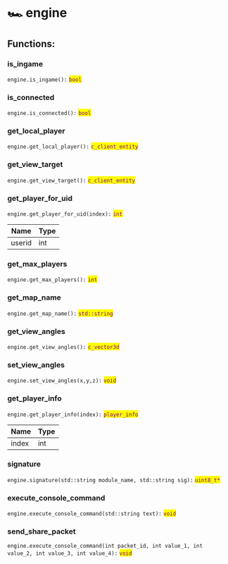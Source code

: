 # 🏎 engine

## Functions:

### is\_ingame

`engine.is_ingame():` <mark style="color:purple;">`bool`</mark>

### is\_connected

`engine.is_connected():` <mark style="color:purple;">`bool`</mark>

### get\_local\_player

`engine.get_local_player():` <mark style="color:purple;">`c_client_entity`</mark>

### get\_view\_target

`engine.get_view_target():` <mark style="color:purple;">`c_client_entity`</mark>

### get\_player\_for\_uid

`engine.get_player_for_uid(index):` <mark style="color:purple;">`int`</mark>

| Name   | Type |
| ------ | ---- |
| userid | int  |

### get\_max\_players

`engine.get_max_players():` <mark style="color:purple;">`int`</mark>

### get\_map\_name

`engine.get_map_name():` <mark style="color:purple;">`std::string`</mark>

### get\_view\_angles

`engine.get_view_angles():` <mark style="color:purple;">`c_vector3d`</mark>

### set\_view\_angles

`engine.set_view_angles(x,y,z):` <mark style="color:purple;">`void`</mark>

### get\_player\_info

`engine.get_player_info(index):` <mark style="color:purple;">`player_info`</mark>

| Name  | Type |
| ----- | ---- |
| index | int  |

### signature

`engine.signature(std::string module_name, std::string sig):` <mark style="color:purple;">`uint8_t*`</mark>

### execute\_console\_command

`engine.execute_console_command(std::string text):` <mark style="color:purple;">`void`</mark>

### send\_share\_packet

`engine.execute_console_command(int packet_id, int value_1, int value_2, int value_3, int value_4):` <mark style="color:purple;">`void`</mark>
